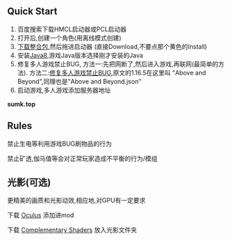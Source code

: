 ## Quick Start
1. 百度搜索下载HMCL启动器或PCL启动器
2. 打开后,创建一个角色(用离线模式创建)
3. [下载整合包](https://www.curseforge.com/minecraft/modpacks/create-above-and-beyond/files/all?page=1&pageSize=1),然后拖进启动器 (直接Download,不要点那个黄色的Install)
4. 安装[Java8](https://www.java.com/zh-CN/download/),游戏Java版本选择刚才安装的Java
5. 修复多人游戏禁止BUG, 方法一:先把网断了,然后进入游戏,再联网(最简单的方法). 方法二:[修复多人游戏禁止BUG](https://www.bilibili.com/opus/809176150977806377),原文的1.16.5在这里叫 "Above and Beyond",同理也是"Above and Beyond.json"
6. 启动游戏,多人游戏添加服务器地址

**sumk.top**

<!-- <iframe src="https://ini.msdzls.sumk.top/get_ip" style="height:30px"></iframe> -->

<!-- :::tip
前几天我家公网IP没了,现在用得是STUN打洞

IP端口不定期会变,上面会实时显示正确的IP和端口

但是速度快延迟低
::: -->

## Rules

禁止生电等利用游戏BUG刷物品的行为

禁止矿透,伽马值等会对正常玩家造成不平衡的行为/模组

## 光影(可选)

更精美的画质和光影动效,相应地,对GPU有一定要求

下载 [Oculus](https://modrinth.com/mod/oculus?version=1.16.5&loader=forge) 添加进mod

下载 [Complementary Shaders](https://modrinth.com/shader/complementary-reimagined?version=1.16.5&loader=iris) 放入光影文件夹